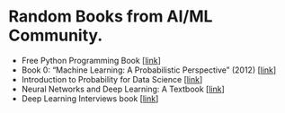 # Random Books from AI/ML Community.
* Free Python Programming Book [[link](https://books.goalkicker.com/PythonBook/)]
* Book 0: “Machine Learning: A Probabilistic Perspective” (2012) [[link](https://probml.github.io/pml-book/)]
* Introduction to Probability for Data Science [[link](https://probability4datascience.com)]
* Neural Networks and Deep Learning: A Textbook [[link](https://dl.uswr.ac.ir/bitstream/Hannan/141305/2/9783319944623.pdf)]
* Deep Learning Interviews book [[link](https://github.com/BoltzmannEntropy/interviews.ai)]
